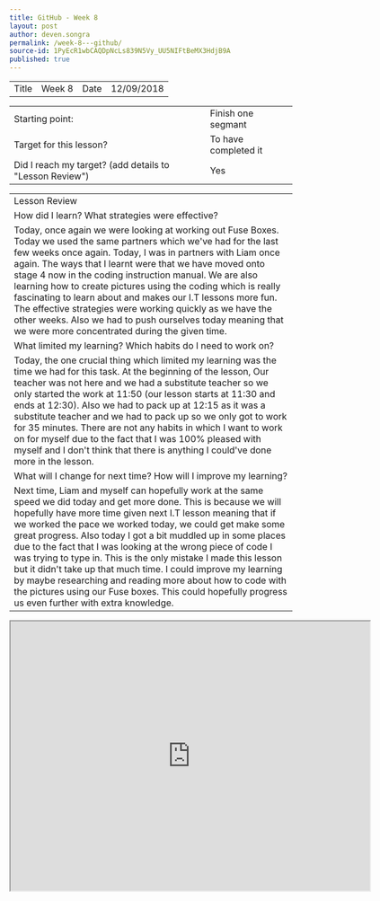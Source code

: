 ```yaml
---
title: GitHub - Week 8
layout: post
author: deven.songra
permalink: /week-8---github/
source-id: 1PyEcR1wbCAQDpNcLs839N5Vy_UU5NIFtBeMX3HdjB9A
published: true
---
```

<table>
  <tr>
    <td>Title</td>
    <td>Week 8 </td>
    <td>Date</td>
    <td>12/09/2018</td>
  </tr>
</table>


<table>
  <tr>
    <td>Starting point:</td>
    <td>Finish one segmant</td>
  </tr>
  <tr>
    <td>Target for this lesson?</td>
    <td>To have completed it</td>
  </tr>
  <tr>
    <td>Did I reach my target? 
(add details to "Lesson Review")</td>
    <td> Yes </td>
  </tr>
</table>


<table>
  <tr>
    <td>Lesson Review</td>
  </tr>
  <tr>
    <td>How did I learn? What strategies were effective? </td>
  </tr>
  <tr>
    <td>Today, once again we were looking at working out Fuse Boxes. Today we used the same partners which we've had for the last few weeks once again. Today, I was in partners with Liam once again. The ways that I learnt were that we have moved onto stage 4 now in the coding instruction manual. We are also learning how to create pictures using the coding which is really fascinating to learn about and makes our I.T lessons more fun. The effective strategies were working quickly as we have the other weeks. Also we had to push ourselves today meaning that we were more concentrated during the given time.</td>
  </tr>
  <tr>
    <td>What limited my learning? Which habits do I need to work on? </td>
  </tr>
  <tr>
    <td>
Today, the one crucial thing which limited my learning was the time we had for this task. At the beginning of the lesson, Our teacher was not here and we had a substitute teacher so we only started the work at 11:50 (our lesson starts at 11:30 and ends at 12:30). Also we had to pack up at 12:15 as it was a substitute teacher and we had to pack up so we only got to work for 35 minutes. There are not any habits in which I want to work on for myself due to the fact that I was 100% pleased with myself and I don't think that there is anything I could've done more in the lesson.


</td>
  </tr>
  <tr>
    <td>What will I change for next time? How will I improve my learning?</td>
  </tr>
  <tr>
    <td>Next time, Liam and myself can hopefully work at the same speed we did today and get more done. This is because we will hopefully have more time given next I.T lesson meaning that if we worked the pace we worked today, we could get make some great progress. Also today I got a bit muddled up in some places due to the fact that I was looking at the wrong piece of code I was trying to type in. This is the only mistake I made this lesson but it didn't take up that much time. I could improve my learning by maybe researching and reading more about how to code with the pictures using our Fuse boxes. This could hopefully progress us even further with extra knowledge.</td>
  </tr>
</table>


<iframe src="https://drive.google.com/file/d/1DjdKBfkiPV342gRvv9MINCwALKT3qFR0/preview" width="640" height="480"></iframe>
